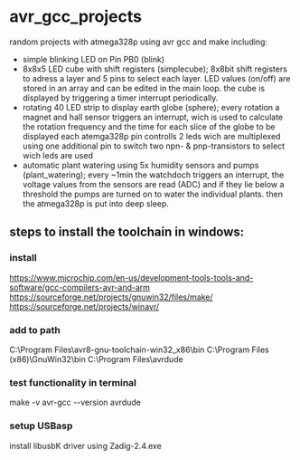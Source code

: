 # avr_gcc_projects

random projects with atmega328p using avr gcc and make including:
- simple blinking LED on Pin PB0 (blink)
- 8x8x5 LED cube with shift registers (simplecube); 8x8bit shift registers to adress a layer and 5 pins to select each layer. LED values (on/off) are stored in an array and can be edited in the main loop. the cube is displayed by triggering a timer interrupt periodically.
- rotating 40 LED strip to display earth globe (sphere); every rotation a magnet and hall sensor triggers an interrupt, wich is used to calculate the rotation frequency and the time for each slice of the globe to be displayed
each atemga328p pin controlls 2 leds wich are multiplexed using one additional pin to switch two npn- & pnp-transistors to select wich leds are used
- automatic plant watering using 5x humidity sensors and pumps (plant_watering); every ~1min the watchdoch triggers an interrupt, the voltage values from the sensors are read (ADC) and if they lie below a threshold the pumps are turned on to water the individual plants. then the atmega328p is put into deep sleep.


## steps to install the toolchain in windows:

### install
https://www.microchip.com/en-us/development-tools-tools-and-software/gcc-compilers-avr-and-arm
https://sourceforge.net/projects/gnuwin32/files/make/
https://sourceforge.net/projects/winavr/

### add to path
C:\Program Files\avr8-gnu-toolchain-win32_x86\bin
C:\Program Files (x86)\GnuWin32\bin
C:\Program Files\avrdude

### test functionality in terminal
make -v
avr-gcc --version
avrdude

### setup USBasp
install libusbK driver using Zadig-2.4.exe
